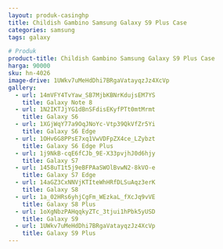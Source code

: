 ```yaml
---
layout: produk-casinghp
title: Childish Gambino Samsung Galaxy S9 Plus Case
categories: samsung
tags: galaxy

# Produk
product-title: Childish Gambino Samsung Galaxy S9 Plus Case
harga: 90000
sku: hn-4026
image-drive: 1UWkv7uMeHdDhi7BRgaVatayqzJz4XcVp
gallery:
  - url: 14mVFY4TvYaw_SB7MjbKBNrKdujsEM7YS
    title: Galaxy Note 8
  - url: 1N2IKTJjYG1dBnSFdisEKyfPTt0mtMrmt
    title: Galaxy S6
  - url: 1XGjWqY77a9OqJNoYc-Vtp39QkVfZr5Yi
    title: Galaxy S6 Edge
  - url: 1OHv6G8PPsE7xq1VwVDFpZX4ce_LZybzt
    title: Galaxy S6 Edge Plus
  - url: 1j9NkB-cqE6fCJb_9E-X33pvjhJ0d6hjy
    title: Galaxy S7
  - url: 1458uT1t5j9eBFPAaSWOlBvwN2-8kVO-e
    title: Galaxy S7 Edge
  - url: 14aGZ3CxNNVjKTIteWhHRfDLSuAqz3erK
    title: Galaxy S8
  - url: 1a_02HRs6yhjCgFm_WEzkaL_fXcJq9vVE
    title: Galaxy S8 Plus
  - url: 1oXgNbzPAHqqkyZTc_3tjui1hPbk5yUSD
    title: Galaxy S9
  - url: 1UWkv7uMeHdDhi7BRgaVatayqzJz4XcVp
    title: Galaxy S9 Plus
---
```

